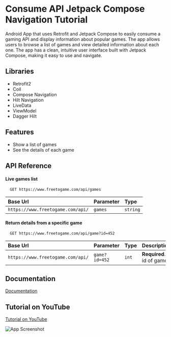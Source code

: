 # Consume API Jetpack Compose Navigation Tutorial

Android App that uses Retrofit and Jetpack Compose to easily consume a gaming API and display information about popular games. The app allows users to browse a list of games and view detailed information about each one. The app has a clean, intuitive user interface built with Jetpack Compose, making it easy to use and navigate.

## Libraries

- Retrofit2
- Coil
- Compose Navigation
- Hilt Navigation
- LiveData
- ViewModel
- Dagger Hilt

## Features

- Show a list of games
- See the details of each game


## API Reference

#### Live games list

```http
  GET https://www.freetogame.com/api/games
```

| Base Url                          | Parameter     | Type                       |
| :-------------------------------- | :------------ | :------------------------- |
| `https://www.freetogame.com/api/` | `games`       | `string`                   |

#### Return details from a specific game

```http
  GET https://www.freetogame.com/api/game?id=452
```

| Base Url                               | Parameter     | Type                              | Description                       |
| :------------------------------------- | :------------ | :-------------------------------- | :-------------------------------- |
| `https://www.freetogame.com/api/`      | `game?id=452` | `int`                             | **Required**. id of game          |

## Documentation

[Documentation](https://www.freetogame.com/api-doc)

## Tutorial on YouTube

[Tutorial on YouTube](https://youtu.be/bLA9YmJdZ78)

![App Screenshot](https://pbs.twimg.com/media/FkN2s6FWYAAvTCt?format=jpg&name=large)

